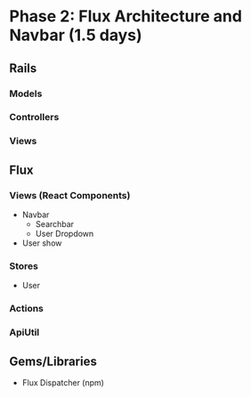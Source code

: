 # Phase 2: Flux Architecture and Navbar (1.5 days)

## Rails
### Models

### Controllers

### Views

## Flux
### Views (React Components)
* Navbar
  - Searchbar
  - User Dropdown
* User show

### Stores
* User

### Actions


### ApiUtil


## Gems/Libraries
* Flux Dispatcher (npm)
